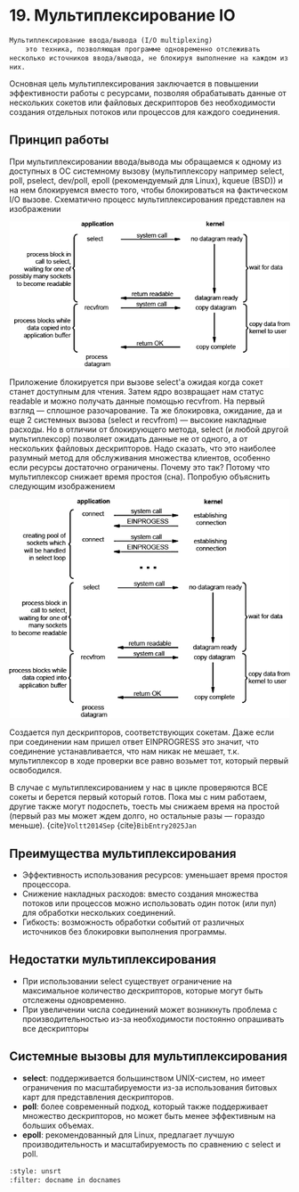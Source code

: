 # 19. Мультиплексирование IO

```{glossary}
Мультиплексирование ввода/вывода (I/O multiplexing)
    это техника, позволяющая программе одновременно отслеживать несколько источников ввода/вывода, не блокируя выполнение на каждом из них.
```

Основная цель мультиплексирования заключается в повышении эффективности работы с ресурсами, позволяя обрабатывать данные от нескольких сокетов или файловых дескрипторов без необходимости создания отдельных потоков или процессов для каждого соединения.

## Принцип работы

При мультиплексировании ввода/вывода мы обращаемся к одному из доступных в ОС системному вызову (мультиплексору например select, poll, pselect, dev/poll, epoll (рекомендуемый для Linux), kqueue (BSD)) и на нем блокируемся вместо того, чтобы блокироваться на фактическом I/O вызове. Схематично процесс мультиплексирования представлен на изображении

![multiplex-io](../images/multiplex-io.png)

Приложение блокируется при вызове select'a ожидая когда сокет станет доступным для чтения. Затем ядро возвращает нам статус readable и можно получать данные помощью recvfrom. На первый взгляд — сплошное разочарование. Та же блокировка, ожидание, да и еще 2 системных вызова (select и recvfrom) — высокие накладные расходы. Но в отличии от блокирующего метода, select (и любой другой мультиплексор) позволяет ожидать данные не от одного, а от нескольких файловых дескрипторов. Надо сказать, что это наиболее разумный метод для обслуживания множества клиентов, особенно если ресурсы достаточно ограничены. Почему это так? Потому что мультиплексор снижает время простоя (сна). Попробую объяснить следующим изображением

![multiplex-io-2](../images/multiplex-io-2.png)

Создается пул дескрипторов, соответствующих сокетам. Даже если при соединении нам пришел ответ EINPROGRESS это значит, что соединение устанавливается, что нам никак не мешает, т.к. мультиплексор в ходе проверки все равно возьмет тот, который первый освободился.

В случае с мультиплексированием у нас в цикле проверяются ВСЕ сокеты и берется первый который готов. Пока мы с ним работаем, другие также могут подоспеть, тоесть мы снижаем время на простой (первый раз мы может ждем долго, но остальные разы — гораздо меньше). {cite}`Voltt2014Sep` {cite}`BibEntry2025Jan`

## Преимущества мультиплексирования

- Эффективность использования ресурсов: уменьшает время простоя процессора.
- Снижение накладных расходов: вместо создания множества потоков или процессов можно использовать один поток (или пул) для обработки нескольких соединений.
- Гибкость: возможность обработки событий от различных источников без блокировки выполнения программы.

## Недостатки мультиплексирования

- При использовании select существует ограничение на максимальное количество дескрипторов, которые могут быть отслежены одновременно.
- При увеличении числа соединений может возникнуть проблема с производительностью из-за необходимости постоянно опрашивать все дескрипторы

## Системные вызовы для мультиплексирования

- **select**: поддерживается большинством UNIX-систем, но имеет ограничения по масштабируемости из-за использования битовых карт для представления дескрипторов.
- **poll**: более современный подход, который также поддерживает множество дескрипторов, но может быть менее эффективным на больших объемах.
- **epoll**: рекомендованный для Linux, предлагает лучшую производительность и масштабируемость по сравнению с select и poll.

```{bibliography}
:style: unsrt
:filter: docname in docnames
```
